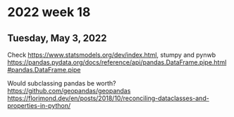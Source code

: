 # 2022 week 18

## Tuesday, May 3, 2022

Check https://www.statsmodels.org/dev/index.html, stumpy and pynwb
https://pandas.pydata.org/docs/reference/api/pandas.DataFrame.pipe.html#pandas.DataFrame.pipe

Would subclassing pandas be worth? https://github.com/geopandas/geopandas
https://florimond.dev/en/posts/2018/10/reconciling-dataclasses-and-properties-in-python/
